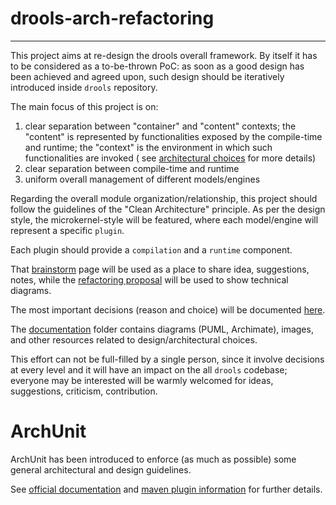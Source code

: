 # drools-arch-refactoring
-------------------------

This project aims at re-design the drools overall framework.
By itself it has to be considered as a to-be-thrown PoC: as soon as a good design has been achieved and agreed upon,
such design should be iteratively introduced inside `drools` repository.

The main focus of this project is on:

1. clear separation between "container" and "content" contexts; the "content" is represented by functionalities exposed
   by the compile-time and runtime; the "context" is the environment in which such functionalities are invoked (
   see [architectural choices](https://docs.google.com/document/d/1n9rKcMh0qnP7R4DUb3xqanFZcN0q7SL8aBRoAdQDSH0) for more
   details)
2. clear separation between compile-time and runtime
3. uniform overall management of different models/engines

Regarding the overall module organization/relationship, this project should follow the guidelines of the "Clean
Architecture" principle.
As per the design style, the microkernel-style will be featured, where each model/engine will represent a
specific `plugin`.

Each plugin should provide a `compilation` and a `runtime` component.

That [brainstorm](https://miro.com/app/board/uXjVO3fJxsY=/) page will be used as a place to share idea, suggestions,
notes, while the [refactoring proposal](https://miro.com/app/board/uXjVO3eklbE=/) will be used to show technical
diagrams.

The most important decisions (reason and choice) will be
documented [here](https://docs.google.com/document/d/1n9rKcMh0qnP7R4DUb3xqanFZcN0q7SL8aBRoAdQDSH0).

The [documentation](./documentation) folder contains diagrams (PUML, Archimate), images, and other resources related to
design/architectural choices.

This effort can not be full-filled by a single person, since it involve decisions at every level and it will have an
impact on the all `drools` codebase; everyone may be interested will be warmly welcomed for ideas, suggestions,
criticism, contribution.


ArchUnit
========

ArchUnit has been introduced to enforce (as much as possible) some general architectural and design guidelines.

See [official documentation](https://www.archunit.org/userguide/html/000_Index.html) and [maven plugin information](https://github.com/societe-generale/arch-unit-maven-plugin) for further details.




